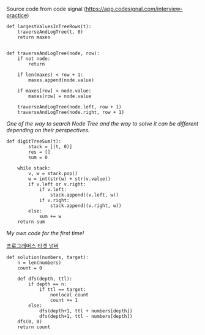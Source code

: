 Source code from code signal (https://app.codesignal.com/interview-practice)


    def largestValuesInTreeRows(t):
        traverseAndLogTree(t, 0)
        return maxes


    def traverseAndLogTree(node, row):
        if not node:
            return

        if len(maxes) < row + 1:
            maxes.append(node.value)

        if maxes[row] < node.value:
            maxes[row] = node.value

        traverseAndLogTree(node.left, row + 1)
        traverseAndLogTree(node.right, row + 1)
    
*One of the way to search Node Tree and the way to solve it can be different depending on their perspectives.*

```
def digitTreeSum(t):
        stack = [(t, 0)]
        res = []
        sum = 0

    while stack:
        v, w = stack.pop()
        w = int(str(w) + str(v.value))
        if v.left or v.right:
            if v.left:
                stack.append((v.left, w))
            if v.right:
                stack.append((v.right, w))
        else:
            sum += w
    return sum
```
*My own code for the first time!*

[프로그래머스 타겟 넘버](https://programmers.co.kr/learn/courses/30/parts/12421)
```
def solution(numbers, target):
    n = len(numbers)
    count = 0
    
    def dfs(depth, ttl):
        if depth == n:
            if ttl == target:
                nonlocal count
                count += 1
        else:
            dfs(depth+1, ttl + numbers[depth])
            dfs(depth+1, ttl - numbers[depth])
    dfs(0, 0)
    return count
```
